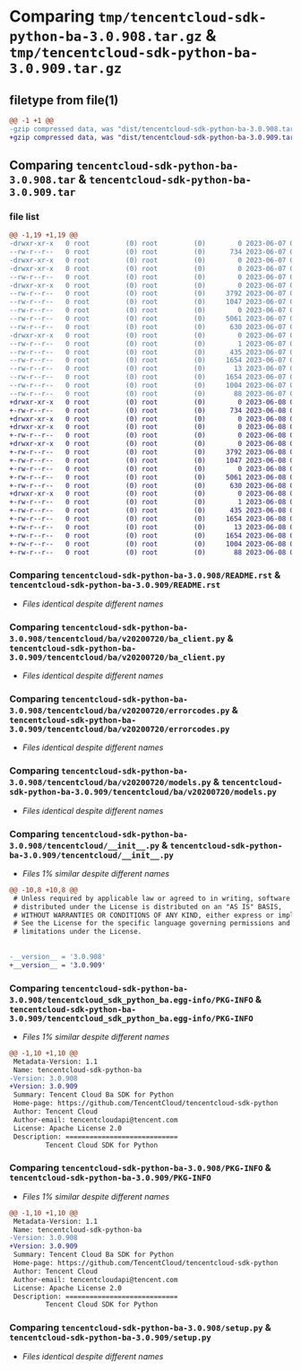 # Comparing `tmp/tencentcloud-sdk-python-ba-3.0.908.tar.gz` & `tmp/tencentcloud-sdk-python-ba-3.0.909.tar.gz`

## filetype from file(1)

```diff
@@ -1 +1 @@
-gzip compressed data, was "dist/tencentcloud-sdk-python-ba-3.0.908.tar", last modified: Wed Jun  7 00:17:00 2023, max compression
+gzip compressed data, was "dist/tencentcloud-sdk-python-ba-3.0.909.tar", last modified: Thu Jun  8 00:17:29 2023, max compression
```

## Comparing `tencentcloud-sdk-python-ba-3.0.908.tar` & `tencentcloud-sdk-python-ba-3.0.909.tar`

### file list

```diff
@@ -1,19 +1,19 @@
-drwxr-xr-x   0 root         (0) root         (0)        0 2023-06-07 00:17:00.000000 tencentcloud-sdk-python-ba-3.0.908/
--rw-r--r--   0 root         (0) root         (0)      734 2023-06-07 00:17:00.000000 tencentcloud-sdk-python-ba-3.0.908/README.rst
-drwxr-xr-x   0 root         (0) root         (0)        0 2023-06-07 00:17:00.000000 tencentcloud-sdk-python-ba-3.0.908/tencentcloud/
-drwxr-xr-x   0 root         (0) root         (0)        0 2023-06-07 00:17:00.000000 tencentcloud-sdk-python-ba-3.0.908/tencentcloud/ba/
--rw-r--r--   0 root         (0) root         (0)        0 2023-06-07 00:17:00.000000 tencentcloud-sdk-python-ba-3.0.908/tencentcloud/ba/__init__.py
-drwxr-xr-x   0 root         (0) root         (0)        0 2023-06-07 00:17:00.000000 tencentcloud-sdk-python-ba-3.0.908/tencentcloud/ba/v20200720/
--rw-r--r--   0 root         (0) root         (0)     3792 2023-06-07 00:17:00.000000 tencentcloud-sdk-python-ba-3.0.908/tencentcloud/ba/v20200720/ba_client.py
--rw-r--r--   0 root         (0) root         (0)     1047 2023-06-07 00:17:00.000000 tencentcloud-sdk-python-ba-3.0.908/tencentcloud/ba/v20200720/errorcodes.py
--rw-r--r--   0 root         (0) root         (0)        0 2023-06-07 00:17:00.000000 tencentcloud-sdk-python-ba-3.0.908/tencentcloud/ba/v20200720/__init__.py
--rw-r--r--   0 root         (0) root         (0)     5061 2023-06-07 00:17:00.000000 tencentcloud-sdk-python-ba-3.0.908/tencentcloud/ba/v20200720/models.py
--rw-r--r--   0 root         (0) root         (0)      630 2023-06-07 00:17:00.000000 tencentcloud-sdk-python-ba-3.0.908/tencentcloud/__init__.py
-drwxr-xr-x   0 root         (0) root         (0)        0 2023-06-07 00:17:00.000000 tencentcloud-sdk-python-ba-3.0.908/tencentcloud_sdk_python_ba.egg-info/
--rw-r--r--   0 root         (0) root         (0)        1 2023-06-07 00:17:00.000000 tencentcloud-sdk-python-ba-3.0.908/tencentcloud_sdk_python_ba.egg-info/dependency_links.txt
--rw-r--r--   0 root         (0) root         (0)      435 2023-06-07 00:17:00.000000 tencentcloud-sdk-python-ba-3.0.908/tencentcloud_sdk_python_ba.egg-info/SOURCES.txt
--rw-r--r--   0 root         (0) root         (0)     1654 2023-06-07 00:17:00.000000 tencentcloud-sdk-python-ba-3.0.908/tencentcloud_sdk_python_ba.egg-info/PKG-INFO
--rw-r--r--   0 root         (0) root         (0)       13 2023-06-07 00:17:00.000000 tencentcloud-sdk-python-ba-3.0.908/tencentcloud_sdk_python_ba.egg-info/top_level.txt
--rw-r--r--   0 root         (0) root         (0)     1654 2023-06-07 00:17:00.000000 tencentcloud-sdk-python-ba-3.0.908/PKG-INFO
--rw-r--r--   0 root         (0) root         (0)     1004 2023-06-07 00:17:00.000000 tencentcloud-sdk-python-ba-3.0.908/setup.py
--rw-r--r--   0 root         (0) root         (0)       88 2023-06-07 00:17:00.000000 tencentcloud-sdk-python-ba-3.0.908/setup.cfg
+drwxr-xr-x   0 root         (0) root         (0)        0 2023-06-08 00:17:29.000000 tencentcloud-sdk-python-ba-3.0.909/
+-rw-r--r--   0 root         (0) root         (0)      734 2023-06-08 00:17:29.000000 tencentcloud-sdk-python-ba-3.0.909/README.rst
+drwxr-xr-x   0 root         (0) root         (0)        0 2023-06-08 00:17:29.000000 tencentcloud-sdk-python-ba-3.0.909/tencentcloud/
+drwxr-xr-x   0 root         (0) root         (0)        0 2023-06-08 00:17:29.000000 tencentcloud-sdk-python-ba-3.0.909/tencentcloud/ba/
+-rw-r--r--   0 root         (0) root         (0)        0 2023-06-08 00:17:29.000000 tencentcloud-sdk-python-ba-3.0.909/tencentcloud/ba/__init__.py
+drwxr-xr-x   0 root         (0) root         (0)        0 2023-06-08 00:17:29.000000 tencentcloud-sdk-python-ba-3.0.909/tencentcloud/ba/v20200720/
+-rw-r--r--   0 root         (0) root         (0)     3792 2023-06-08 00:17:29.000000 tencentcloud-sdk-python-ba-3.0.909/tencentcloud/ba/v20200720/ba_client.py
+-rw-r--r--   0 root         (0) root         (0)     1047 2023-06-08 00:17:29.000000 tencentcloud-sdk-python-ba-3.0.909/tencentcloud/ba/v20200720/errorcodes.py
+-rw-r--r--   0 root         (0) root         (0)        0 2023-06-08 00:17:29.000000 tencentcloud-sdk-python-ba-3.0.909/tencentcloud/ba/v20200720/__init__.py
+-rw-r--r--   0 root         (0) root         (0)     5061 2023-06-08 00:17:29.000000 tencentcloud-sdk-python-ba-3.0.909/tencentcloud/ba/v20200720/models.py
+-rw-r--r--   0 root         (0) root         (0)      630 2023-06-08 00:17:29.000000 tencentcloud-sdk-python-ba-3.0.909/tencentcloud/__init__.py
+drwxr-xr-x   0 root         (0) root         (0)        0 2023-06-08 00:17:29.000000 tencentcloud-sdk-python-ba-3.0.909/tencentcloud_sdk_python_ba.egg-info/
+-rw-r--r--   0 root         (0) root         (0)        1 2023-06-08 00:17:29.000000 tencentcloud-sdk-python-ba-3.0.909/tencentcloud_sdk_python_ba.egg-info/dependency_links.txt
+-rw-r--r--   0 root         (0) root         (0)      435 2023-06-08 00:17:29.000000 tencentcloud-sdk-python-ba-3.0.909/tencentcloud_sdk_python_ba.egg-info/SOURCES.txt
+-rw-r--r--   0 root         (0) root         (0)     1654 2023-06-08 00:17:29.000000 tencentcloud-sdk-python-ba-3.0.909/tencentcloud_sdk_python_ba.egg-info/PKG-INFO
+-rw-r--r--   0 root         (0) root         (0)       13 2023-06-08 00:17:29.000000 tencentcloud-sdk-python-ba-3.0.909/tencentcloud_sdk_python_ba.egg-info/top_level.txt
+-rw-r--r--   0 root         (0) root         (0)     1654 2023-06-08 00:17:29.000000 tencentcloud-sdk-python-ba-3.0.909/PKG-INFO
+-rw-r--r--   0 root         (0) root         (0)     1004 2023-06-08 00:17:29.000000 tencentcloud-sdk-python-ba-3.0.909/setup.py
+-rw-r--r--   0 root         (0) root         (0)       88 2023-06-08 00:17:29.000000 tencentcloud-sdk-python-ba-3.0.909/setup.cfg
```

### Comparing `tencentcloud-sdk-python-ba-3.0.908/README.rst` & `tencentcloud-sdk-python-ba-3.0.909/README.rst`

 * *Files identical despite different names*

### Comparing `tencentcloud-sdk-python-ba-3.0.908/tencentcloud/ba/v20200720/ba_client.py` & `tencentcloud-sdk-python-ba-3.0.909/tencentcloud/ba/v20200720/ba_client.py`

 * *Files identical despite different names*

### Comparing `tencentcloud-sdk-python-ba-3.0.908/tencentcloud/ba/v20200720/errorcodes.py` & `tencentcloud-sdk-python-ba-3.0.909/tencentcloud/ba/v20200720/errorcodes.py`

 * *Files identical despite different names*

### Comparing `tencentcloud-sdk-python-ba-3.0.908/tencentcloud/ba/v20200720/models.py` & `tencentcloud-sdk-python-ba-3.0.909/tencentcloud/ba/v20200720/models.py`

 * *Files identical despite different names*

### Comparing `tencentcloud-sdk-python-ba-3.0.908/tencentcloud/__init__.py` & `tencentcloud-sdk-python-ba-3.0.909/tencentcloud/__init__.py`

 * *Files 1% similar despite different names*

```diff
@@ -10,8 +10,8 @@
 # Unless required by applicable law or agreed to in writing, software
 # distributed under the License is distributed on an "AS IS" BASIS,
 # WITHOUT WARRANTIES OR CONDITIONS OF ANY KIND, either express or implied.
 # See the License for the specific language governing permissions and
 # limitations under the License.
 
 
-__version__ = '3.0.908'
+__version__ = '3.0.909'
```

### Comparing `tencentcloud-sdk-python-ba-3.0.908/tencentcloud_sdk_python_ba.egg-info/PKG-INFO` & `tencentcloud-sdk-python-ba-3.0.909/tencentcloud_sdk_python_ba.egg-info/PKG-INFO`

 * *Files 1% similar despite different names*

```diff
@@ -1,10 +1,10 @@
 Metadata-Version: 1.1
 Name: tencentcloud-sdk-python-ba
-Version: 3.0.908
+Version: 3.0.909
 Summary: Tencent Cloud Ba SDK for Python
 Home-page: https://github.com/TencentCloud/tencentcloud-sdk-python
 Author: Tencent Cloud
 Author-email: tencentcloudapi@tencent.com
 License: Apache License 2.0
 Description: ============================
         Tencent Cloud SDK for Python
```

### Comparing `tencentcloud-sdk-python-ba-3.0.908/PKG-INFO` & `tencentcloud-sdk-python-ba-3.0.909/PKG-INFO`

 * *Files 1% similar despite different names*

```diff
@@ -1,10 +1,10 @@
 Metadata-Version: 1.1
 Name: tencentcloud-sdk-python-ba
-Version: 3.0.908
+Version: 3.0.909
 Summary: Tencent Cloud Ba SDK for Python
 Home-page: https://github.com/TencentCloud/tencentcloud-sdk-python
 Author: Tencent Cloud
 Author-email: tencentcloudapi@tencent.com
 License: Apache License 2.0
 Description: ============================
         Tencent Cloud SDK for Python
```

### Comparing `tencentcloud-sdk-python-ba-3.0.908/setup.py` & `tencentcloud-sdk-python-ba-3.0.909/setup.py`

 * *Files identical despite different names*

